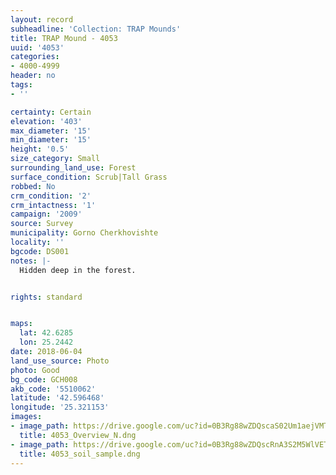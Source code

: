 ```yaml
---
layout: record
subheadline: 'Collection: TRAP Mounds'
title: TRAP Mound - 4053
uuid: '4053'
categories:
- 4000-4999
header: no
tags:
- ''

certainty: Certain
elevation: '403'
max_diameter: '15'
min_diameter: '15'
height: '0.5'
size_category: Small
surrounding_land_use: Forest
surface_condition: Scrub|Tall Grass
robbed: No
crm_condition: '2'
crm_intactness: '1'
campaign: '2009'
source: Survey
municipality: Gorno Cherkhovishte
locality: ''
bgcode: DS001
notes: |-
  Hidden deep in the forest.


rights: standard


maps:
  lat: 42.6285
  lon: 25.2442
date: 2018-06-04
land_use_source: Photo
photo: Good
bg_code: GCH008
akb_code: '5510062'
latitude: '42.596468'
longitude: '25.321153'
images:
- image_path: https://drive.google.com/uc?id=0B3Rg88wZDQscaS02Um1aejVMTFk
  title: 4053_Overview_N.dng
- image_path: https://drive.google.com/uc?id=0B3Rg88wZDQscRnA3S2M5WlVETVE
  title: 4053_soil_sample.dng
---
```

